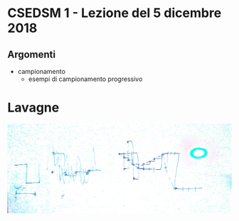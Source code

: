 # CSEDSM 1 - Lezione del 5 dicembre 2018

## Argomenti

* campionamento
  * esempi di campionamento progressivo

# Lavagne

![witheboard 1](./TR_II_CSEDSM_1_2018-12-05_14.51.47_1.jpg)
